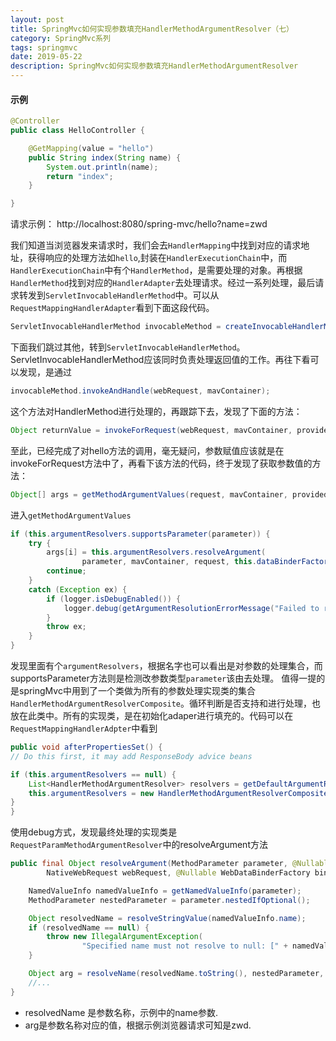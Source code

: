 ```yaml
---
layout: post
title: SpringMvc如何实现参数填充HandlerMethodArgumentResolver（七）
category: SpringMvc系列
tags: springmvc
date: 2019-05-22
description: SpringMvc如何实现参数填充HandlerMethodArgumentResolver
---
```



#### 示例
```java
@Controller
public class HelloController {

    @GetMapping(value = "hello")
    public String index(String name) {
        System.out.println(name);
        return "index";
    }

}
```
请求示例： http://localhost:8080/spring-mvc/hello?name=zwd

我们知道当浏览器发来请求时，我们会去`HandlerMapping`中找到对应的请求地址，获得响应的处理方法如`hello`,封装在`HandlerExecutionChain`中，而`HandlerExecutionChain`中有个`HandlerMethod`，是需要处理的对象。再根据`HandlerMethod`找到对应的`HandlerAdapter`去处理请求。经过一系列处理，最后请求转发到`ServletInvocableHandlerMethod`中。可以从`RequestMappingHandlerAdapter`看到下面这段代码。
```java
ServletInvocableHandlerMethod invocableMethod = createInvocableHandlerMethod(handlerMethod);
```
下面我们跳过其他，转到`ServletInvocableHandlerMethod`。ServletInvocableHandlerMethod应该同时负责处理返回值的工作。再往下看可以发现，是通过
```java
invocableMethod.invokeAndHandle(webRequest, mavContainer);
```
这个方法对HandlerMethod进行处理的，再跟踪下去，发现了下面的方法：
```java
Object returnValue = invokeForRequest(webRequest, mavContainer, providedArgs);
```
至此，已经完成了对hello方法的调用，毫无疑问，参数赋值应该就是在invokeForRequest方法中了，再看下该方法的代码，终于发现了获取参数值的方法：
```java
Object[] args = getMethodArgumentValues(request, mavContainer, providedArgs);
```
进入`getMethodArgumentValues`
```java
if (this.argumentResolvers.supportsParameter(parameter)) {
    try {
        args[i] = this.argumentResolvers.resolveArgument(
                parameter, mavContainer, request, this.dataBinderFactory);
        continue;
    }
    catch (Exception ex) {
        if (logger.isDebugEnabled()) {
            logger.debug(getArgumentResolutionErrorMessage("Failed to resolve", i), ex);
        }
        throw ex;
    }
}
```
发现里面有个`argumentResolvers`，根据名字也可以看出是对参数的处理集合，而supportsParameter方法则是检测改参数类型`parameter`该由去处理。
值得一提的是springMvc中用到了一个类做为所有的参数处理实现类的集合`HandlerMethodArgumentResolverComposite`。循环判断是否支持和进行处理，也放在此类中。所有的实现类，是在初始化adaper进行填充的。代码可以在`RequestMappingHandlerAdpter`中看到
```java
public void afterPropertiesSet() {
// Do this first, it may add ResponseBody advice beans

if (this.argumentResolvers == null) {
    List<HandlerMethodArgumentResolver> resolvers = getDefaultArgumentResolvers();
    this.argumentResolvers = new HandlerMethodArgumentResolverComposite().addResolvers(resolvers);
}
}       
```
使用debug方式，发现最终处理的实现类是`RequestParamMethodArgumentResolver`中的resolveArgument方法
```java
public final Object resolveArgument(MethodParameter parameter, @Nullable ModelAndViewContainer mavContainer,
        NativeWebRequest webRequest, @Nullable WebDataBinderFactory binderFactory) throws Exception {

    NamedValueInfo namedValueInfo = getNamedValueInfo(parameter);
    MethodParameter nestedParameter = parameter.nestedIfOptional();

    Object resolvedName = resolveStringValue(namedValueInfo.name);
    if (resolvedName == null) {
        throw new IllegalArgumentException(
                "Specified name must not resolve to null: [" + namedValueInfo.name + "]");
    }

    Object arg = resolveName(resolvedName.toString(), nestedParameter, webRequest);
    //...
}   
```
* resolvedName 是参数名称，示例中的name参数.
* arg是参数名称对应的值，根据示例浏览器请求可知是zwd.